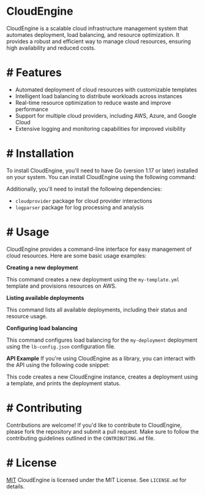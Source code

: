 <!-- CloudEngine_20250720105309_1919 -->

# CloudEngine
CloudEngine is a scalable cloud infrastructure management system that automates deployment, load balancing, and resource optimization. It provides a robust and efficient way to manage cloud resources, ensuring high availability and reduced costs.

# # Features
* Automated deployment of cloud resources with customizable templates
* Intelligent load balancing to distribute workloads across instances
* Real-time resource optimization to reduce waste and improve performance
* Support for multiple cloud providers, including AWS, Azure, and Google Cloud
* Extensive logging and monitoring capabilities for improved visibility

# # Installation
To install CloudEngine, you'll need to have Go (version 1.17 or later) installed on your system. You can install CloudEngine using the following command:

Additionally, you'll need to install the following dependencies:
* `cloudprovider` package for cloud provider interactions
* `logparser` package for log processing and analysis

# # Usage
CloudEngine provides a command-line interface for easy management of cloud resources. Here are some basic usage examples:

**Creating a new deployment**

This command creates a new deployment using the `my-template.yml` template and provisions resources on AWS.

**Listing available deployments**

This command lists all available deployments, including their status and resource usage.

**Configuring load balancing**

This command configures load balancing for the `my-deployment` deployment using the `lb-config.json` configuration file.

**API Example**
If you're using CloudEngine as a library, you can interact with the API using the following code snippet:

This code creates a new CloudEngine instance, creates a deployment using a template, and prints the deployment status.

# # Contributing
Contributions are welcome! If you'd like to contribute to CloudEngine, please fork the repository and submit a pull request. Make sure to follow the contributing guidelines outlined in the `CONTRIBUTING.md` file.

# # License

[MIT](https://github.com/git/git/blob/master/COPYING)
CloudEngine is licensed under the MIT License. See `LICENSE.md` for details.